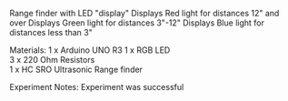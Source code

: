 Range finder with LED "display"
Displays Red light for distances 12" and over
Displays Green light for distances 3"-12"
Displays Blue light for distances less than 3"


Materials:
  1 x Arduino UNO R3
  1 x RGB LED  
  3 x 220 Ohm Resistors  
  1 x HC SRO Ultrasonic Range finder
  
Experiment Notes:
  Experiment was successful
